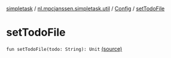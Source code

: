 [simpletask](../../index.md) / [nl.mpcjanssen.simpletask.util](../index.md) / [Config](index.md) / [setTodoFile](.)

# setTodoFile

`fun setTodoFile(todo: String): Unit` [(source)](https://github.com/mpcjanssen/simpletask-android/blob/master/src/main/java/nl/mpcjanssen/simpletask/util/Config.kt#L257)